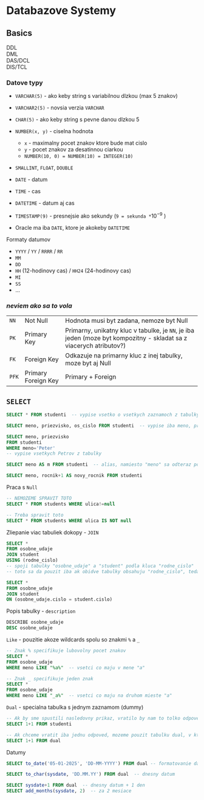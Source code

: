 # Databazove Systemy

## Basics

DDL  
DML  
DAS/DCL  
DIS/TCL  

### Datove typy
- `VARCHAR(5)` - ako keby string s variabilnou dlzkou (max 5 znakov)
- `VARCHAR2(5)` - novsia verzia `VARCHAR`
-  `CHAR(5)` - ako keby string s pevne danou dlzkou 5

- `NUMBER(x, y)` - ciselna hodnota
	- `x` - maximalny pocet znakov ktore bude mat cislo
	- `y` - pocet znakov za desatinnou ciarkou
	- `NUMBER(10, 0) = NUMBER(10) = INTEGER(10)`
- `SMALLINT`, `FLOAT`, `DOUBLE`

- `DATE` - datum
- `TIME` - cas
- `DATETIME` - datum aj cas
- `TIMESTAMP(9)` - presnejsie ako sekundy (`9 = sekunda *`$10^{-9}$ )
- Oracle ma iba `DATE`, ktore je akokeby `DATETIME`

Formaty datumov
- `YYYY` / `YY` / `RRRR` / `RR`
- `MM`
- `DD`
- `HH` (12-hodinovy cas) / `HH24` (24-hodinovy cas)
- `MI`
- `SS`
- ...

### *neviem ako sa to vola*

|       |                     |                                                                                                                    |
| ----- | ------------------- | ------------------------------------------------------------------------------------------------------------------ |
| `NN`  | Not Null            | Hodnota musi byt zadana, nemoze byt Null                                                                           |
| `PK`  | Primary Key         | Primarny, unikatny kluc v tabulke, je `NN`, je iba jeden (moze byt kompozitny - skladat sa z viacerych atributov?) |
| `FK`  | Foreign Key         | Odkazuje na primarny kluc z inej tabulky, moze byt aj Null                                                         |
| `PFK` | Primary Foreign Key | Primary + Foreign                                                                                                  |

## `SELECT`
```sql
SELECT * FROM studenti  -- vypise vsetko o vsetkych zaznamoch z tabulky studenti

SELECT meno, priezvisko, os_cislo FROM studenti  -- vypise iba meno, priezvisko a osobne cislo z tabulky studenti

SELECT meno, priezvisko
FROM studenti
WHERE meno='Peter'
-- vypise vsetkych Petrov z tabulky

SELECT meno AS m FROM studenti  -- alias, namiesto "meno" sa odteraz pouziva "m"

SELECT meno, rocnik+1 AS novy_rocnik FROM studenti
```

Praca s `Null`
```sql
-- NEMOZEME SPRAVIT TOTO
SELECT * FROM students WHERE ulica!=null

-- Treba spravit toto
SELECT * FROM students WHERE ulica IS NOT null
```


Zliepanie viac tabuliek dokopy - `JOIN`
```sql
SELECT * 
FROM osobne_udaje
JOIN student
USING (rodne_cislo)
-- spoji tabulky "osobne_udaje" a "student" podla kluca "rodne_cislo"
-- toto sa da pouzit iba ak obidve tabulky obsahuju "rodne_cislo", teda PK a FK su rovnake

SELECT *
FROM osobne_udaje
JOIN student
ON (osobne_udaje.cislo = student.cislo)
```

Popis tabulky - `description`
```sql
DESCRIBE osobne_udaje
DESC osobne_udaje
```

`Like` - pouzitie akoze wildcards spolu so znakmi `%` a `_`
```sql
-- Znak % specifikuje lubovolny pocet znakov
SELECT *
FROM osobne_udaje
WHERE meno LIKE "%a%"  -- vsetci co maju v mene "a"

-- Znak _ specifikuje jeden znak
SELECT *
FROM osobne_udaje
WHERE meno LIKE "_a%"  -- vsetci co maju na druhom mieste "a"
```

`Dual` - specialna tabulka s jednym zaznamom (dummy)
```sql
-- Ak by sme spustili nasledovny prikaz, vratilo by nam to tolko odpovedi kolko je zaznamov v tabulke
SELECT 1+1 FROM studenti

-- Ak chceme vratit iba jednu odpoved, mozeme pouzit tabulku dual, v ktorej je iba jeden zaznam
SELECT 1+1 FROM dual

```

Datumy
```sql
SELECT to_date('05-01-2025', 'DD-MM-YYYY') FROM dual -- formatovanie datumu

SELECT to_char(sysdate, 'DD.MM.YY') FROM dual  -- dnesny datum

SELECT sysdate+1 FROM dual  -- dnesny datum + 1 den
SELECT add_months(sysdate, 2)  -- za 2 mesiace
```
